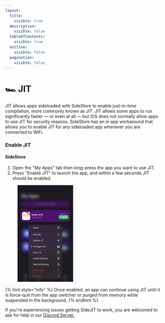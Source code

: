 ```yaml
---
layout:
  title:
    visible: true
  description:
    visible: false
  tableOfContents:
    visible: true
  outline:
    visible: false
  pagination:
    visible: false
---
```


# 🏎 JIT

JIT allows apps sideloaded with SideStore to enable just-in-time compilation, more commonly known as JIT. JIT allows some apps to run significantly faster — or even at all — but iOS does not normally allow apps to use JIT for security reasons. SideStore has an in app workaround that allows you to enable JIT for any sideloaded app whenever you are connected to WiFi.

### Enable JIT

#### **SideStore**

1. Open the "My Apps" tab then long-press the app you want to use JIT.
2. Press "Enable JIT" to launch the app, and within a few seconds JIT should be enabled.

<figure><img src="../.gitbook/assets/ezgif-frame-013 (1).png" alt="" width="180"><figcaption></figcaption></figure>

{% hint style="info" %}
Once enabled, an app can continue using JIT until it is force-quit from the app switcher or purged from memory while suspended in the background.
{% endhint %}

If you're experiencing issues getting SideJIT to work, you are welcomed to ask for help in our [Discord Server.](https://discord.gg/SideStore)
